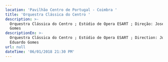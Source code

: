 ```yaml
---
location: 'Pavilhão Centro de Portugal - Coimbra '
title: 'Orquestra Clássica do Centro '
description: >-
  Orquestra Clássica do Centro ; Estúdio de Opera ESART ; Direção: José Eduardo
  Gomes 
descriptionEn: >-
  Orquestra Clássica do Centro ; Estúdio de Opera ESART ; Direction: José
  Eduardo Gomes 
url: null
dateTime: '06/01/2018 21:30 PM'
---
```


